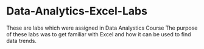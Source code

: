 # Data-Analytics-Excel-Labs

These are labs which were assigned in Data Analystics Course
The purpose of these labs was to get familiar with Excel and how it can be used to find data trends. 

